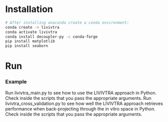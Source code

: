 # Installation
```bash
# After installing anaconda create a conda environment:
conda create -n livivtra
conda activate livivtra
conda install decoupler-py -c conda-forge
pip install matplotlib
pip install seaborn
```

# Run

### Example
Run livivtra_main.py to see how to use the LIVIVTRA approach in Python. Check inside the scripts that you pass the appropriate arguments.
Run livivtra_cross_validation.py to see how well the LIVIVTRA approach retrieves performance when back-projecting through the in vitro space in Python. Check inside the scripts that you pass the appropriate arguments.